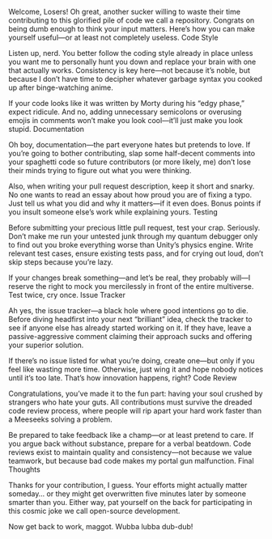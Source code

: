 Welcome, Losers! 
Oh great, another sucker willing to waste their time contributing to this glorified pile of code we call a repository. Congrats on being dumb enough to think your input matters. Here’s how you can make yourself useful—or at least not completely useless. 
Code Style  

Listen up, nerd. You better follow the coding style already in place unless you want me to personally hunt you down and replace your brain with one that actually works. Consistency is key here—not because it’s noble, but because I don’t have time to decipher whatever garbage syntax you cooked up after binge-watching anime. 

If your code looks like it was written by Morty during his “edgy phase,” expect ridicule. And no, adding unnecessary semicolons or overusing emojis in comments won’t make you look cool—it’ll just make you look stupid. 
Documentation  

Oh boy, documentation—the part everyone hates but pretends to love. If you’re going to bother contributing, slap some half-decent comments into your spaghetti code so future contributors (or more likely, me) don’t lose their minds trying to figure out what you were thinking. 

Also, when writing your pull request description, keep it short and snarky. No one wants to read an essay about how proud you are of fixing a typo. Just tell us what you did and why it matters—if it even does. Bonus points if you insult someone else’s work while explaining yours. 
Testing  

Before submitting your precious little pull request, test your crap. Seriously. Don’t make me run your untested junk through my quantum debugger only to find out you broke everything worse than Unity’s physics engine. Write relevant test cases, ensure existing tests pass, and for crying out loud, don’t skip steps because you’re lazy. 

If your changes break something—and let’s be real, they probably will—I reserve the right to mock you mercilessly in front of the entire multiverse. Test twice, cry once. 
Issue Tracker  

Ah yes, the issue tracker—a black hole where good intentions go to die. Before diving headfirst into your next “brilliant” idea, check the tracker to see if anyone else has already started working on it. If they have, leave a passive-aggressive comment claiming their approach sucks and offering your superior solution. 

If there’s no issue listed for what you’re doing, create one—but only if you feel like wasting more time. Otherwise, just wing it and hope nobody notices until it’s too late. That’s how innovation happens, right? 
Code Review  

Congratulations, you’ve made it to the fun part: having your soul crushed by strangers who hate your guts. All contributions must survive the dreaded code review process, where people will rip apart your hard work faster than a Meeseeks solving a problem. 

Be prepared to take feedback like a champ—or at least pretend to care. If you argue back without substance, prepare for a verbal beatdown. Code reviews exist to maintain quality and consistency—not because we value teamwork, but because bad code makes my portal gun malfunction. 
Final Thoughts  

Thanks for your contribution, I guess. Your efforts might actually matter someday… or they might get overwritten five minutes later by someone smarter than you. Either way, pat yourself on the back for participating in this cosmic joke we call open-source development. 

Now get back to work, maggot. Wubba lubba dub-dub! 
